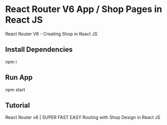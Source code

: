 # React Router V6 App / Shop Pages in React JS

React Router V6 - Creating Shop in React JS

## Install Dependencies

npm i

## Run App

npm start

## Tutorial

React Router v6 | SUPER FAST EASY Routing with Shop Design in React JS
